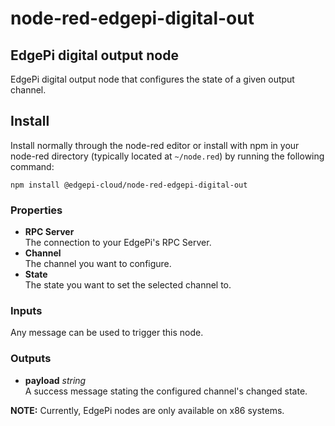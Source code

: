 # node-red-edgepi-digital-out

## EdgePi digital output node

EdgePi digital output node that configures the state of a given output channel.

## Install
Install normally through the node-red editor or install with npm in your node-red directory
(typically located  at `~/node.red`) by running the following command:
```
npm install @edgepi-cloud/node-red-edgepi-digital-out
```

### Properties
- **RPC Server**<br> 
The connection to your EdgePi's RPC Server.
- **Channel**<br>
The channel you want to configure.
- **State**<br>
The state you want to set the selected channel to.

### Inputs
Any message can be used to trigger this node.

### Outputs
- **payload** *string*<br>
A success message stating the configured channel's changed state.


**NOTE:** Currently, EdgePi nodes are only available on x86 systems.

